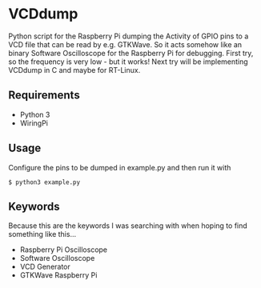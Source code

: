 VCDdump
=======
Python script for the Raspberry Pi dumping the Activity of GPIO pins
to a VCD file that can be read by e.g. GTKWave. So it acts somehow like 
an binary Software Oscilloscope for the Raspberry Pi for debugging. 
First try, so the frequency is very low - but it works!
Next try will be implementing VCDdump in C and maybe for RT-Linux. 

Requirements
------------
* Python 3
* WiringPi

Usage
-----
Configure the pins to be dumped in example.py and then run it with
```
$ python3 example.py
```

Keywords
--------
Because this are the keywords I was searching with when hoping to find something like this...
* Raspberry Pi Oscilloscope
* Software Oscilloscope
* VCD Generator
* GTKWave Raspberry Pi
